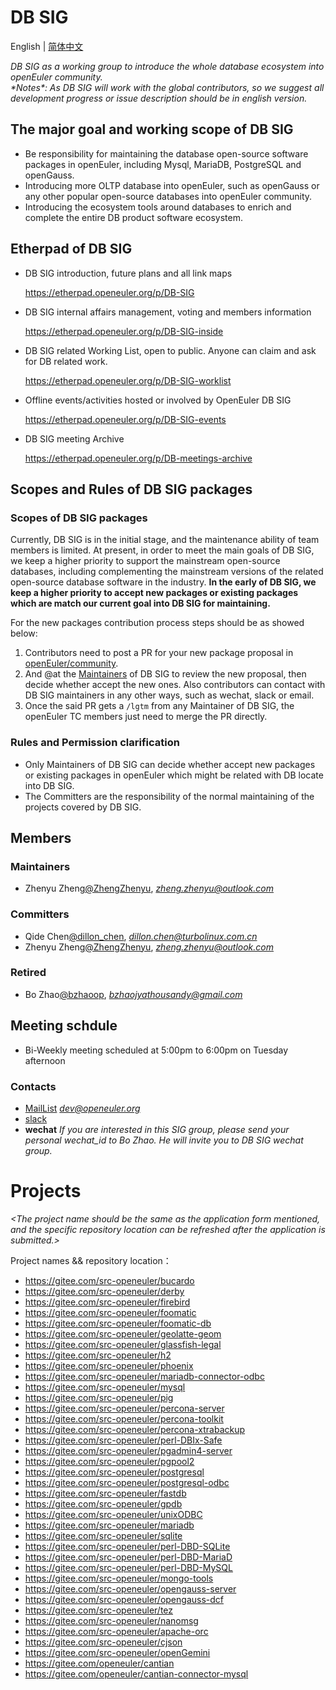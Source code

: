 # DB SIG
English | [简体中文](./README.CN.md)

*DB SIG as a working group to introduce the whole database ecosystem into openEuler community.*<br>
*\*Notes\*: As DB SIG will work with the global contributors, so we suggest all development progress or issue description
should be in english version.*

## The major goal and working scope of DB SIG
- Be responsibility for maintaining the database open-source software packages in openEuler, including Mysql, MariaDB,
PostgreSQL and openGauss.
- Introducing more OLTP database into openEuler, such as openGauss or any other popular open-source databases into
openEuler community.
- Introducing the ecosystem tools around databases to enrich and complete the entire DB product software ecosystem.

## Etherpad of DB SIG
- DB SIG introduction, future plans and all link maps

  https://etherpad.openeuler.org/p/DB-SIG
- DB SIG internal affairs management, voting and members information

  https://etherpad.openeuler.org/p/DB-SIG-inside
- DB SIG related Working List, open to public. Anyone can claim and ask for DB related work.

  https://etherpad.openeuler.org/p/DB-SIG-worklist
- Offline events/activities hosted or involved by OpenEuler DB SIG

  https://etherpad.openeuler.org/p/DB-SIG-events
- DB SIG meeting Archive

  https://etherpad.openeuler.org/p/DB-meetings-archive

## Scopes and Rules of DB SIG packages

### Scopes of DB SIG packages
Currently, DB SIG is in the initial stage, and the maintenance ability of team members is limited. At present, in order
to meet the main goals of DB SIG, we keep a higher priority to support the mainstream open-source databases, including
complementing the mainstream versions of the related open-source database software in the industry.
**In the early of DB SIG, we keep a higher priority to  accept new packages or existing packages which are match
our current goal into DB SIG for maintaining.**

For the new packages contribution process steps should be as showed below:

1. Contributors need to post a PR for your new package proposal in [openEuler/community](https://gitee.com/openeuler/community).
2. And @at the [Maintainers](https://gitee.com/openeuler/community/tree/master/sig/DB#maintainers) of DB SIG to review the new proposal, then decide whether accept the new ones. Also
   contributors can contact with DB SIG maintainers in any other ways, such as wechat, slack or email.
3. Once the said PR gets a `/lgtm` from any Maintainer of DB SIG, the openEuler TC members just need to merge the PR
   directly. 

### Rules and Permission clarification
 - Only Maintainers of DB SIG can decide whether accept new packages or existing packages in openEuler which might be
   related with DB locate into DB SIG.
 - The Committers are the responsibility of the normal maintaining of the projects covered by DB SIG.

## Members

### Maintainers
- Zhenyu Zheng[@ZhengZhenyu](https://gitee.com/ZhengZhenyu), *zheng.zhenyu@outlook.com*

### Committers
- Qide Chen[@dillon_chen](https://gitee.com/dillon_chen), *dillon.chen@turbolinux.com.cn*
- Zhenyu Zheng[@ZhengZhenyu](https://gitee.com/ZhengZhenyu), *zheng.zhenyu@outlook.com*

### Retired
- Bo Zhao[@bzhaoop](https://gitee.com/bzhaoop), *bzhaojyathousandy@gmail.com*

## Meeting schdule
- Bi-Weekly meeting scheduled at 5:00pm to 6:00pm on Tuesday afternoon

### Contacts
- [MailList](mailto:dev@openeuler.org) *dev@openeuler.org*
- [slack](https://join.slack.com)
- **wechat** *If you are interested in this SIG group, please send your personal wechat_id to Bo Zhao. He will invite you 
to DB SIG wechat group.*


# Projects

*<The project name should be the same as the application form mentioned, and the specific repository location can be
refreshed after the application is submitted.>*

Project names && repository location：
- https://gitee.com/src-openeuler/bucardo
- https://gitee.com/src-openeuler/derby
- https://gitee.com/src-openeuler/firebird
- https://gitee.com/src-openeuler/foomatic
- https://gitee.com/src-openeuler/foomatic-db
- https://gitee.com/src-openeuler/geolatte-geom
- https://gitee.com/src-openeuler/glassfish-legal
- https://gitee.com/src-openeuler/h2
- https://gitee.com/src-openeuler/phoenix
- https://gitee.com/src-openeuler/mariadb-connector-odbc
- https://gitee.com/src-openeuler/mysql
- https://gitee.com/src-openeuler/pig
- https://gitee.com/src-openeuler/percona-server
- https://gitee.com/src-openeuler/percona-toolkit
- https://gitee.com/src-openeuler/percona-xtrabackup
- https://gitee.com/src-openeuler/perl-DBIx-Safe
- https://gitee.com/src-openeuler/pgadmin4-server
- https://gitee.com/src-openeuler/pgpool2
- https://gitee.com/src-openeuler/postgresql
- https://gitee.com/src-openeuler/postgresql-odbc
- https://gitee.com/src-openeuler/fastdb
- https://gitee.com/src-openeuler/gpdb
- https://gitee.com/src-openeuler/unixODBC
- https://gitee.com/src-openeuler/mariadb
- https://gitee.com/src-openeuler/sqlite
- https://gitee.com/src-openeuler/perl-DBD-SQLite
- https://gitee.com/src-openeuler/perl-DBD-MariaD
- https://gitee.com/src-openeuler/perl-DBD-MySQL
- https://gitee.com/src-openeuler/mongo-tools
- https://gitee.com/src-openeuler/opengauss-server
- https://gitee.com/src-openeuler/opengauss-dcf
- https://gitee.com/src-openeuler/tez
- https://gitee.com/src-openeuler/nanomsg
- https://gitee.com/src-openeuler/apache-orc
- https://gitee.com/src-openeuler/cjson
- https://gitee.com/src-openeuler/openGemini
- https://gitee.com/openeuler/cantian
- https://gitee.com/openeuler/cantian-connector-mysql
